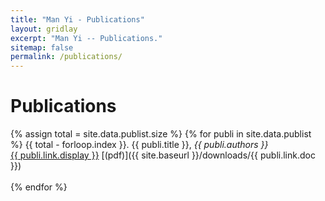 ```yaml
---
title: "Man Yi - Publications"
layout: gridlay
excerpt: "Man Yi -- Publications."
sitemap: false
permalink: /publications/
---
```


# Publications

{% assign total = site.data.publist.size %}
{% for publi in site.data.publist %}
  {{ total - forloop.index }}. {{ publi.title }},
  <em>{{ publi.authors }}</em><br />
  <a href="{{ publi.link.url }}">{{ publi.link.display }}</a>
  [(pdf)]({{ site.baseurl }}/downloads/{{ publi.link.doc }})<br /><br />
{% endfor %}



